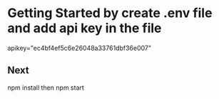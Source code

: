 # Getting Started by create .env file and add api key in the file

apikey="ec4bf4ef5c6e26048a33761dbf36e007"

## Next 

npm install then npm start

